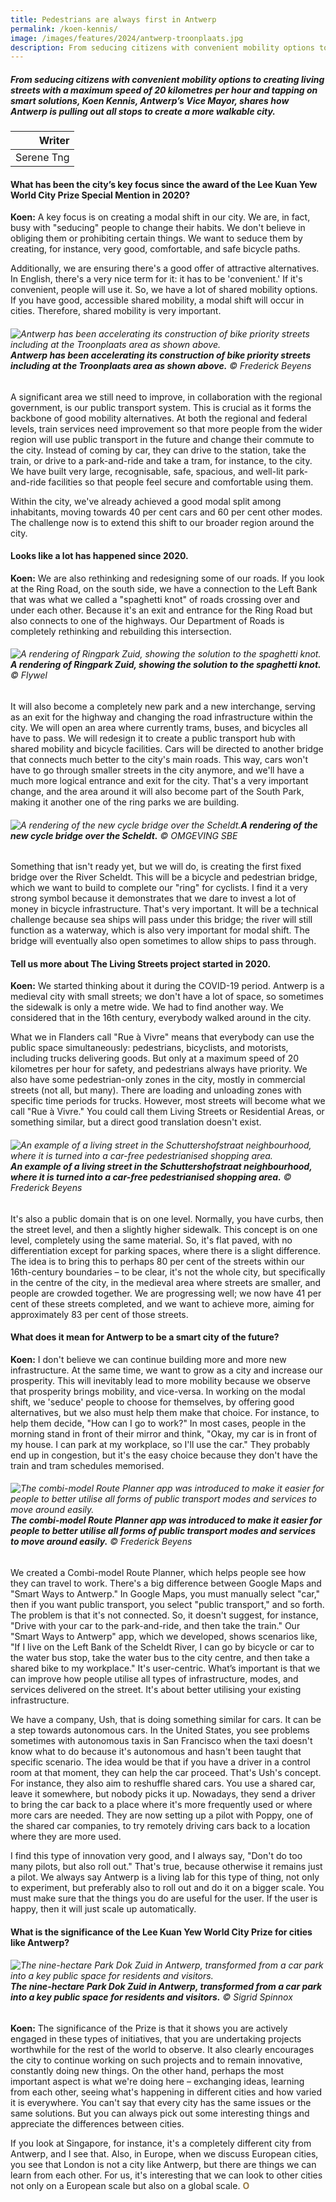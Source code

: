 ```yaml
---
title: Pedestrians are always first in Antwerp
permalink: /koen-kennis/
image: /images/features/2024/antwerp-troonplaats.jpg
description: From seducing citizens with convenient mobility options to creating living streets with a maximum speed of 20 kilometres per hour and tapping on smart solutions, Koen Kennis, Antwerp’s Vice Mayor, shares how Antwerp is pulling out all stops to create a more walkable city. 
---
```


##### From seducing citizens with convenient mobility options to creating living streets with a maximum speed of 20 kilometres per hour and tapping on smart solutions, Koen Kennis, Antwerp’s Vice Mayor, shares how Antwerp is pulling out all stops to create a more walkable city.  

| Writer |
| ---: |
| Serene Tng | 

#### **What has been the city’s key focus since the award of the Lee Kuan Yew World City Prize Special Mention in 2020?**

**Koen:** A key focus is on creating a modal shift in our city. We are, in fact, busy with "seducing" people to change their habits. We don't believe in obliging them or prohibiting certain things. We want to seduce them by creating, for instance, very good, comfortable, and safe bicycle paths.

Additionally, we are ensuring there's a good offer of attractive alternatives. In English, there's a very nice term for it: it has to be 'convenient.' If it's convenient, people will use it. So, we have a lot of shared mobility options. If you have good, accessible shared mobility, a modal shift will occur in cities. Therefore, shared mobility is very important. 

###### ![Antwerp has been accelerating its construction of bike priority streets including at the Troonplaats area as shown above.](/images/features/2024/antwerp-troonplaats.jpg/)**Antwerp has been accelerating its construction of bike priority streets including at the Troonplaats area as shown above.** © Frederick Beyens 

A significant area we still need to improve, in collaboration with the regional government, is our public transport system. This is crucial as it forms the backbone of good mobility alternatives. At both the regional and federal levels, train services need improvement so that more people from the wider region will use public transport in the future and change their commute to the city. Instead of coming by car, they can drive to the station, take the train, or drive to a park-and-ride and take a tram, for instance, to the city. We have built very large, recognisable, safe, spacious, and well-lit park-and-ride facilities so that people feel secure and comfortable using them.

Within the city, we've already achieved a good modal split among inhabitants, moving towards 40 per cent cars and 60 per cent other modes. The challenge now is to extend this shift to our broader region around the city. 
 
#### **Looks like a lot has happened since 2020.**

**Koen:** We are also rethinking and redesigning some of our roads. If you look at the Ring Road, on the south side, we have a connection to the Left Bank that was what we called a "spaghetti knot" of roads crossing over and under each other. Because it's an exit and entrance for the Ring Road but also connects to one of the highways. Our Department of Roads is completely rethinking and rebuilding this intersection. 

###### ![A rendering of Ringpark Zuid, showing the solution to the spaghetti knot.](/images/features/2024/antwerp-ring-road.jpg/)**A rendering of Ringpark Zuid, showing the solution to the spaghetti knot.** © Flywel 

It will also become a completely new park and a new interchange, serving as an exit for the highway and changing the road infrastructure within the city. We will open an area where currently trams, buses, and bicycles all have to pass. We will redesign it to create a public transport hub with shared mobility and bicycle facilities. Cars will be directed to another bridge that connects much better to the city's main roads. This way, cars won't have to go through smaller streets in the city anymore, and we'll have a much more logical entrance and exit for the city. That's a very important change, and the area around it will also become part of the South Park, making it another one of the ring parks we are building.

###### ![A rendering of the new cycle bridge over the Scheldt.](/images/features/2024/antwerp-cycle-bridge.jpg/)**A rendering of the new cycle bridge over the Scheldt.** © OMGEVING SBE 

Something that isn't ready yet, but we will do, is creating the first fixed bridge over the River Scheldt. This will be a bicycle and pedestrian bridge, which we want to build to complete our "ring" for cyclists. I find it a very strong symbol because it demonstrates that we dare to invest a lot of money in bicycle infrastructure. That's very important. It will be a technical challenge because sea ships will pass under this bridge; the river will still function as a waterway, which is also very important for modal shift. The bridge will eventually also open sometimes to allow ships to pass through. 

#### **Tell us more about The Living Streets project started in 2020.**

**Koen:** We started thinking about it during the COVID-19 period. Antwerp is a medieval city with small streets; we don't have a lot of space, so sometimes the sidewalk is only a metre wide. We had to find another way. We considered that in the 16th century, everybody walked around in the city. 

What we in Flanders call "Rue à Vivre" means that everybody can use the public space simultaneously: pedestrians, bicyclists, and motorists, including trucks delivering goods. But only at a maximum speed of 20 kilometres per hour for safety, and pedestrians always have priority. We also have some pedestrian-only zones in the city, mostly in commercial streets (not all, but many). There are loading and unloading zones with specific time periods for trucks. However, most streets will become what we call "Rue à Vivre." You could call them Living Streets or Residential Areas, or something similar, but a direct good translation doesn't exist.

###### ![An example of a living street in the Schuttershofstraat neighbourhood, where it is turned into a car-free pedestrianised shopping area.](/images/features/2024/antwerp-living-street.jpg/)**An example of a living street in the Schuttershofstraat neighbourhood, where it is turned into a car-free pedestrianised shopping area.** © Frederick Beyens

It's also a public domain that is on one level. Normally, you have curbs, then the street level, and then a slightly higher sidewalk. This concept is on one level, completely using the same material. So, it's flat paved, with no differentiation except for parking spaces, where there is a slight difference. The idea is to bring this to perhaps 80 per cent of the streets within our 16th-century boundaries – to be clear, it's not the whole city, but specifically in the centre of the city, in the medieval area where streets are smaller, and people are crowded together. We are progressing well; we now have 41 per cent of these streets completed, and we want to achieve more, aiming for approximately 83 per cent of those streets. 

#### **What does it mean for Antwerp to be a smart city of the future?**

**Koen:** I don't believe we can continue building more and more new infrastructure. At the same time, we want to grow as a city and increase our prosperity. This will inevitably lead to more mobility because we observe that prosperity brings mobility, and vice-versa. In working on the modal shift, we 'seduce' people to choose for themselves, by offering good alternatives, but we also must help them make that choice. For instance, to help them decide, "How can I go to work?" In most cases, people in the morning stand in front of their mirror and think, "Okay, my car is in front of my house. I can park at my workplace, so I'll use the car." They probably end up in congestion, but it's the easy choice because they don't have the train and tram schedules memorised. 

###### ![The combi-model Route Planner app was introduced to make it easier for people to better utilise all forms of public transport modes and services to move around easily.](/images/features/2024/antwerp-smart-app.png/)**The combi-model Route Planner app was introduced to make it easier for people to better utilise all forms of public transport modes and services to move around easily.** © Frederick Beyens

We created a Combi-model Route Planner, which helps people see how they can travel to work. There's a big difference between Google Maps and "Smart Ways to Antwerp." In Google Maps, you must manually select "car," then if you want public transport, you select "public transport," and so forth. The problem is that it's not connected. So, it doesn't suggest, for instance, "Drive with your car to the park-and-ride, and then take the train." Our "Smart Ways to Antwerp" app, which we developed, shows scenarios like, "If I live on the Left Bank of the Scheldt River, I can go by bicycle or car to the water bus stop, take the water bus to the city centre, and then take a shared bike to my workplace." It's user-centric. What’s important is that we can improve how people utilise all types of infrastructure, modes, and services delivered on the street. It's about better utilising your existing infrastructure.

We have a company, Ush, that is doing something similar for cars. It can be a step towards autonomous cars. In the United States, you see problems sometimes with autonomous taxis in San Francisco when the taxi doesn't know what to do because it's autonomous and hasn't been taught that specific scenario. The idea would be that if you have a driver in a control room at that moment, they can help the car proceed. That's Ush's concept. For instance, they also aim to reshuffle shared cars. You use a shared car, leave it somewhere, but nobody picks it up. Nowadays, they send a driver to bring the car back to a place where it's more frequently used or where more cars are needed. They are now setting up a pilot with Poppy, one of the shared car companies, to try remotely driving cars back to a location where they are more used.

I find this type of innovation very good, and I always say, "Don't do too many pilots, but also roll out." That's true, because otherwise it remains just a pilot. We always say Antwerp is a living lab for this type of thing, not only to experiment, but preferably also to roll out and do it on a bigger scale. You must make sure that the things you do are useful for the user. If the user is happy, then it will just scale up automatically.

#### **What is the significance of the Lee Kuan Yew World City Prize for cities like Antwerp?**

###### ![The nine-hectare Park Dok Zuid in Antwerp, transformed from a car park into a key public space for residents and visitors.](/images/features/2024/antwerp-park-dok-zuid.jpg/)**The nine-hectare Park Dok Zuid in Antwerp, transformed from a car park into a key public space for residents and visitors.** © Sigrid Spinnox 

**Koen:** The significance of the Prize is that it shows you are actively engaged in these types of initiatives, that you are undertaking projects worthwhile for the rest of the world to observe. It also clearly encourages the city to continue working on such projects and to remain innovative, constantly doing new things. On the other hand, perhaps the most important aspect is what we're doing here – exchanging ideas, learning from each other, seeing what's happening in different cities and how varied it is everywhere. You can't say that every city has the same issues or the same solutions. But you can always pick out some interesting things and appreciate the differences between cities. 

If you look at Singapore, for instance, it's a completely different city from Antwerp, and I see that. Also, in Europe, when we discuss European cities, you see that London is not a city like Antwerp, but there are things we can learn from each other. For us, it's interesting that we can look to other cities not only on a European scale but also on a global scale. **<font color="#967942">O</font>** 

